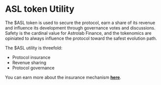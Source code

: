 # ASL token Utility

The $ASL token is used to secure the protocol, earn a share of its revenue and influence its development through governance votes and discussions. Safety is the cardinal value for Astrolab Finance, and the tokenomics are opiniated to always influence the protocol toward the safest evolution path.

The $ASL utility is threefold:
- Protocol insurance
- Revenue sharing
- Protocol governance

You can earn more about the insurance mechanism [**here**](/tokenomics/safety.html).